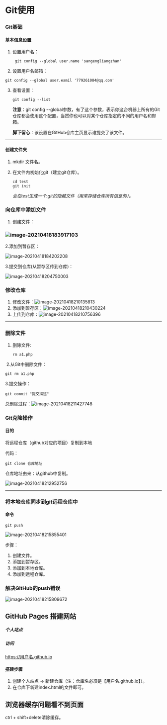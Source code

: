 # Git使用

### Git基础

#### 基本信息设置

1. 设置用户名：

   ```
    git config --global user.name 'sangengliangzhan'
   ```

   

2.  设置用户名邮箱：

   ```
   git config --global user.eamil '779261084@qq.com'
   ```

   

3. 查看设置：

   ```
   git config --list
   ```

   **注意**：git config --global参数，有了这个参数，表示你这台机器上所有的Git仓库都会使用这个配置，当然你也可以对某个仓库指定的不同的用户名和邮箱。

   **脚下留心**：该设置在GitHub仓库主页显示谁提交了该文件。

-------

#### 创建文件夹

1. mkdir 文件名。

2. 在文件内初始化git（建立git仓库）。

   ```
   cd test
   git init
   ```

   *会在test生成一个.git的隐藏文件（用来存储仓库所有信息的）。*

### 向仓库中添加文件

1. 创建文件：

### ![image-20210418183917103](C:\Users\77926\AppData\Roaming\Typora\typora-user-images\image-20210418183917103.png)

2.添加到暂存区：

![image-20210418184202208](C:\Users\77926\AppData\Roaming\Typora\typora-user-images\image-20210418184202208.png)

 3.提交到仓库(从暂存区传到仓库)：

![image-20210418204750003](C:\Users\77926\AppData\Roaming\Typora\typora-user-images\image-20210418204750003.png)

### 修改仓库

1. 修改文件：![image-20210418210135813](C:\Users\77926\AppData\Roaming\Typora\typora-user-images\image-20210418210135813.png)
2. 添加到暂存区：![image-20210418210430224](C:\Users\77926\AppData\Roaming\Typora\typora-user-images\image-20210418210430224.png)
3. 上传到仓库：![image-20210418210756396](C:\Users\77926\AppData\Roaming\Typora\typora-user-images\image-20210418210756396.png)

-------------

### 删除文件

1. 删除文件:

   ```
   rm a1.php 
   ```

​    2.从Git中删除文件：

```
git rm a1.php
```

   3.提交操作：

```
git commit "提交描述"
```

总删除过程：![image-20210418211427748](C:\Users\77926\AppData\Roaming\Typora\typora-user-images\image-20210418211427748.png)



### Git克隆操作

#### 目的

将远程仓库（github对应的项目）复制到本地

代码：

```
git clone 仓库地址
```

仓库地址由来：从github中复制。

![image-20210418212952756](C:\Users\77926\AppData\Roaming\Typora\typora-user-images\image-20210418212952756.png)

---------



### 将本地仓库同步到git远程仓库中

#### 命令

```
git push
```

![image-20210418215855401](C:\Users\77926\AppData\Roaming\Typora\typora-user-images\image-20210418215855401.png)

步骤：

1. 创建文件。
2. 添加到暂存区。
3. 添加到本地仓库。
4. 添加到远程仓库。





### 解决GitHub的push错误

![image-20210418215809672](C:\Users\77926\AppData\Roaming\Typora\typora-user-images\image-20210418215809672.png)

## GitHub Pages 搭建网站

##### 个人站点

##### 访问

https://用户名.github.io

#### 搭建步骤

1. 创建个人站点 -> 新建仓库（注：仓库名必须是【用户名.github.io】）。
2. 在仓库下新建index.html的文件即可。

## 浏览器缓存问题看不到页面

ctrl + shift+delete清除缓存。